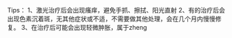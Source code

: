 
Tips：
1、激光治疗后会出现瘙痒，避免手抓、擦拭、阳光直射
2、有的治疗后会出现色素沉着斑，无其他症状或不适，不需要做其他处理，会在几个月内慢慢修复。
3、在治疗后可能会出现轻微肿胀，属于zheng
